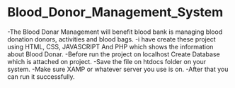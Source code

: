 # Blood_Donor_Management_System
-The Blood Donar Management will benefit blood bank is managing blood donation donors, activities and blood bags.
-i have create these project using HTML, CSS, JAVASCRIPT And PHP which shows the information about Blood Donar.
-Before run the project on localhost Create Database which is attached on project.
-Save the file on htdocs folder on your system.
-Make sure XAMP or whatever server you use is on.
-After that you can run it successfully.

